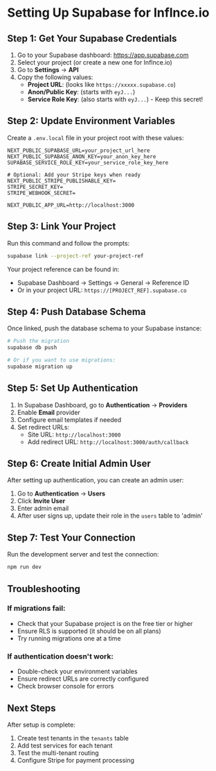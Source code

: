 # Setting Up Supabase for Inflnce.io

## Step 1: Get Your Supabase Credentials

1. Go to your Supabase dashboard: https://app.supabase.com
2. Select your project (or create a new one for Inflnce.io)
3. Go to **Settings** → **API**
4. Copy the following values:
   - **Project URL**: (looks like `https://xxxxx.supabase.co`)
   - **Anon/Public Key**: (starts with `eyJ...`)
   - **Service Role Key**: (also starts with `eyJ...`) - Keep this secret!

## Step 2: Update Environment Variables

Create a `.env.local` file in your project root with these values:

```env
NEXT_PUBLIC_SUPABASE_URL=your_project_url_here
NEXT_PUBLIC_SUPABASE_ANON_KEY=your_anon_key_here
SUPABASE_SERVICE_ROLE_KEY=your_service_role_key_here

# Optional: Add your Stripe keys when ready
NEXT_PUBLIC_STRIPE_PUBLISHABLE_KEY=
STRIPE_SECRET_KEY=
STRIPE_WEBHOOK_SECRET=

NEXT_PUBLIC_APP_URL=http://localhost:3000
```

## Step 3: Link Your Project

Run this command and follow the prompts:
```bash
supabase link --project-ref your-project-ref
```

Your project reference can be found in:
- Supabase Dashboard → Settings → General → Reference ID
- Or in your project URL: `https://[PROJECT_REF].supabase.co`

## Step 4: Push Database Schema

Once linked, push the database schema to your Supabase instance:

```bash
# Push the migration
supabase db push

# Or if you want to use migrations:
supabase migration up
```

## Step 5: Set Up Authentication

1. In Supabase Dashboard, go to **Authentication** → **Providers**
2. Enable **Email** provider
3. Configure email templates if needed
4. Set redirect URLs:
   - Site URL: `http://localhost:3000`
   - Add redirect URL: `http://localhost:3000/auth/callback`

## Step 6: Create Initial Admin User

After setting up authentication, you can create an admin user:

1. Go to **Authentication** → **Users**
2. Click **Invite User**
3. Enter admin email
4. After user signs up, update their role in the `users` table to 'admin'

## Step 7: Test Your Connection

Run the development server and test the connection:
```bash
npm run dev
```

## Troubleshooting

### If migrations fail:
- Check that your Supabase project is on the free tier or higher
- Ensure RLS is supported (it should be on all plans)
- Try running migrations one at a time

### If authentication doesn't work:
- Double-check your environment variables
- Ensure redirect URLs are correctly configured
- Check browser console for errors

## Next Steps

After setup is complete:
1. Create test tenants in the `tenants` table
2. Add test services for each tenant
3. Test the multi-tenant routing
4. Configure Stripe for payment processing